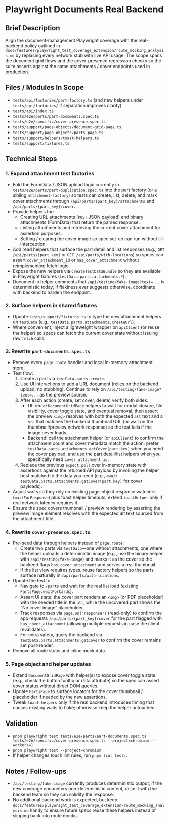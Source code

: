 # Playwright Documents Real Backend

## Brief Description
Align the document-management Playwright coverage with the real-backend policy outlined in `docs/features/playwright_test_coverage_extension/route_mocking_analysis.md` by replacing every network stub with live API usage. The scope spans the document grid flows and the cover-presence regression checks so the suite asserts against the same attachments / cover endpoints used in production.

## Files / Modules In Scope
- `tests/api/factories/part-factory.ts` (and new helpers under `tests/api/factories/` if separation improves clarity)
- `tests/api/index.ts`
- `tests/e2e/parts/part-documents.spec.ts`
- `tests/e2e/specific/cover-presence.spec.ts`
- `tests/support/page-objects/document-grid-page.ts`
- `tests/support/page-objects/parts-page.ts`
- `tests/support/helpers/toast-helpers.ts`
- `tests/support/fixtures.ts`

## Technical Steps

### 1. Expand attachment test factories
- Fold the FormData / JSON upload logic currently in `tests/e2e/parts/part-duplication.spec.ts` into the part factory (or a sibling `attachment-factory`) so tests can create, list, delete, and mark cover attachments through `/api/parts/{part_key}/attachments` and `/api/parts/{part_key}/cover`.
- Provide helpers for:
  - Creating URL attachments (`POST` JSON payload) and binary attachments (FormData) that return the parsed response.
  - Listing attachments and retrieving the current cover attachment for assertion purposes.
  - Setting / clearing the cover image so spec set-up can run without UI interception.
- Add read helpers that surface the part detail and list responses (e.g., `GET /api/parts/{part_key}` or `GET /api/parts/with-locations`) so specs can assert `cover_attachment_id` or `has_cover_attachment` without reimplementing fetch logic.
- Expose the new helpers via `createTestDataBundle` so they are available in Playwright fixtures (`testData.parts.attachments.*`).
- Document in helper comments that `/api/testing/fake-image?text=...` is deterministic today; if flakiness ever suggests otherwise, coordinate with backend to harden the endpoint.

### 2. Surface helpers in shared fixtures
- Update `tests/support/fixtures.ts` to type the new attachment helpers on `testData` (e.g., `testData.parts.attachments.createUrl`).
- Where convenient, inject a lightweight wrapper on `apiClient` (or reuse the helper) so specs can fetch the current cover state without issuing raw `fetch` calls.

### 3. Rewrite `part-documents.spec.ts`
- Remove every `page.route` handler and local in-memory attachment store.
- Test flow:
  1. Create a part via `testData.parts.create`.
  2. Use UI interactions to add a URL document (relies on the backend upload; no stubbing). Continue to rely on `/api/testing/fake-image?text=...` as the preview source.
  3. After each action (create, set cover, delete) verify both sides:
     - UI: reuse `DocumentGridPage` helpers to wait for modal closure, tile visibility, cover toggle state, and eventual removal, then assert the preview `<img>` resolves with both the expected `alt` text and a `src` that matches the backend thumbnail URL (or wait on the thumbnail/preview network response) so the test fails if the image never loads.
     - Backend: call the attachment helper (or `apiClient`) to confirm the attachment count and cover metadata match the action; prefer `testData.parts.attachments.getCover(part.key)` when you need the cover payload, and use the part detail/list helpers when you specifically need `cover_attachment_id`.
  4. Replace the previous `expect.poll` over in-memory state with assertions against the returned API payload by invoking the helper best matched to the data you need (e.g., `await testData.parts.attachments.getCover(part.key)` for cover payloads).
- Adjust waits so they rely on existing page-object response watchers (`waitForResponse`) plus toast helper timeouts; extend `toastHelper` only if real network latency requires it.
- Ensure the spec covers thumbnail / preview rendering by asserting the preview image element resolves with the expected alt text sourced from the attachment title.

### 4. Rewrite `cover-presence.spec.ts`
- Pre-seed data through helpers instead of `page.route`:
  - Create two parts via `testData`—one without attachments, one where the helper uploads a deterministic image (e.g., use the binary helper with `/api/testing/fake-image`) and marks it as the cover so the backend flags `has_cover_attachment` and serves a real thumbnail.
  - If the list view requires types, reuse factory helpers so the parts surface naturally in `/api/parts/with-locations`.
- Update the test to:
  - Navigate to `/parts` and wait for the real list load (existing `PartsPage.waitForCards`).
  - Assert UI state: the cover part renders an `<img>` (or PDF placeholder) with the seeded title in the `alt`, while the uncovered part shows the “No cover image” placeholder.
  - Track responses via `page.on('response')` (read-only) to confirm the app requests `/api/parts/{part_key}/cover` for the part flagged with `has_cover_attachment` (allowing multiple requests in case the client revalidates).
  - For extra safety, query the backend via `testData.parts.attachments.getCover` to confirm the cover remains set post-render.
- Remove all route stubs and inline mock data.

### 5. Page object and helper updates
- Extend `DocumentGridPage` with helper(s) to expose cover toggle state (e.g., check the button tooltip or data attribute) so the spec can assert cover status without direct DOM queries.
- Update `PartsPage` to surface locators for the cover thumbnail / placeholder if needed by the new assertions.
- Tweak `toast-helpers` only if the real backend introduces timing that causes existing waits to flake; otherwise keep the helper untouched.

## Validation
- `pnpm playwright test tests/e2e/parts/part-documents.spec.ts tests/e2e/specific/cover-presence.spec.ts --project=chromium --workers=1`
- `pnpm playwright test --project=chromium`
- If helper changes touch lint rules, run `pnpm lint tests`.

## Notes / Follow-ups
- `/api/testing/fake-image` currently produces deterministic output; if the new coverage encounters non-deterministic content, raise it with the backend team so they can solidify the response.
- No additional backend work is expected, but keep `docs/features/playwright_test_coverage_extension/route_mocking_analysis.md` handy to ensure future specs reuse these helpers instead of slipping back into route mocks.
